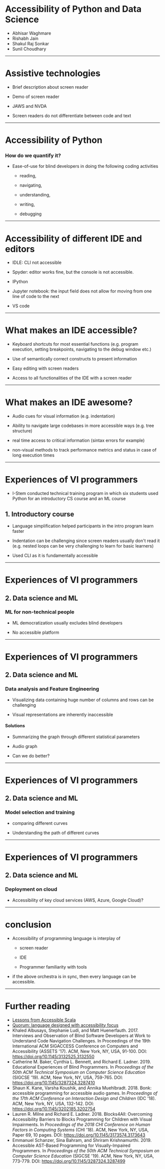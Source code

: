 # Accessibility of Python and Data Science

* Abhisar Waghmare
* Rishabh Jain
* Shakul Raj Sonkar
* Sunil Choudhary

---

# Assistive technologies

* Brief description about screen reader
* Demo of screen reader
* JAWS and NVDA
* Screen readers do not differentiate between code and text

---

# Accessibility of Python

### How do we quantify it?

* Ease-of-use for blind developers in doing the following coding activities
    * reading, 
    * navigating, 
    * understanding, 
    * writing,
    * debugging

---

# Accessibility of different IDE and editors

* IDLE: CLI not accessible
* Spyder: editor works fine, but the console is not accessible.
* IPython
* Jupyter notebook: the input field does not allow for moving from one line of code to the next
* VS code

---

# What makes an IDE accessible?

* Keyboard shortcuts for most essential functions (e.g. program execution, setting breakpoints, navigating to the debug window etc.)
* Use of semantically correct constructs to present information
* Easy editing with screen readers 
* Access to all functionalities of the IDE with a screen reader

---

# What makes an IDE awesome?

* Audio cues for visual information (e.g. indentation)
* Ability to navigate large codebases in more accessible ways (e.g. tree structure)
* real time access to critical information (sintax errors for example)
* non-visual methods to track performance metrics and status in case of long execution times

---

# Experiences of VI programmers

* I-Stem conducted technical training program in which six students used Python for an introductory CS course and an ML course

## 1. Introductory course

* Language simplification helped participants in the intro program learn faster
* Indentation can be challenging since screen readers usually don't read it (e.g. nested loops can be very challenging to learn for basic learners)
* Used CLI as it is fundamentally accessible

---

# Experiences of VI programmers

## 2. Data science and ML

### ML for non-technical people

* ML democratization usually excludes blind developers
* No accessible platform 

---

# Experiences of VI programmers
## 2. Data science and ML
### Data analysis and Feature Engineering

* Visualizing data containing huge number of columns and rows can be challenging
* Visual representations are inherently inaccessible

#### Solutions

* Summarizing the graph through different statistical parameters
* Audio graph
* Can we do better?

---

# Experiences of VI programmers
## 2. Data science and ML

### Model selection and training

* comparing different curves
* Understanding the path of different curves

---

# Experiences of VI programmers
## 2. Data science and ML

### Deployment on cloud

* Accessibility of key cloud services (AWS, Azure, Google Cloud)?

---

# conclusion

* Accessibility of programming language is interplay of
    * screen reader
    * IDE
    * Programmer familiarity with tools
* if the above orchestra is in sync, then every language can be accessible.

---

# Further reading

* [Lessons from Accessible Scala](https://www.scala-lang.org/blog/2018/06/14/accessible-scala.html)
* [Quorum: language designed with accessibility focus](https://quorumlanguage.com)
* Khaled Albusays, Stephanie Ludi, and Matt Huenerfauth. 2017. Interviews and Observation of Blind Software Developers at Work to Understand Code Navigation Challenges.  In Proceedings of the 19th International ACM SIGACCESS Conference on Computers and Accessibility (ASSETS '17). ACM, New York, NY, USA,  91-100. DOI: https://doi.org/10.1145/3132525.3132550
* Catherine M. Baker, Cynthia L. Bennett, and Richard E. Ladner. 2019. Educational Experiences of Blind Programmers.  In <em>Proceedings of the 50th ACM Technical Symposium on Computer Science Education</em> (SIGCSE '19). ACM, New York, NY, USA,  759-765. DOI: https://doi.org/10.1145/3287324.3287410
* Shaun K. Kane, Varsha Koushik, and Annika Muehlbradt. 2018. Bonk: accessible programming for accessible audio games.  In <em>Proceedings of the 17th ACM Conference on Interaction Design and Children</em> (IDC '18). ACM, New York, NY, USA,  132-142. DOI: https://doi.org/10.1145/3202185.3202754
* Lauren R. Milne and Richard E. Ladner. 2018. Blocks4All: Overcoming Accessibility Barriers to Blocks Programming for Children with Visual Impairments.  In <em>Proceedings of the 2018 CHI Conference on Human Factors in Computing Systems</em> (CHI '18). ACM, New York, NY, USA,  Paper 69, 10 pages. DOI: https://doi.org/10.1145/3173574.3173643
* Emmanuel Schanzer, Sina Bahram, and Shriram Krishnamurthi. 2019. Accessible AST-Based Programming for Visually-Impaired Programmers.  In <em>Proceedings of the 50th ACM Technical Symposium on Computer Science Education</em> (SIGCSE '19). ACM, New York, NY, USA,  773-779. DOI: https://doi.org/10.1145/3287324.3287499

